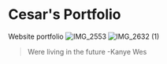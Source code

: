 # Cesar's Portfolio
Website portfolio
![IMG_2553](https://user-images.githubusercontent.com/36453815/131755463-0cd61e63-e505-459a-a1ef-d479f44d96d4.PNG)
![IMG_2632 (1)](https://user-images.githubusercontent.com/36453815/131755469-cbc594e6-8cbe-4829-b7f5-96c16f4d97de.PNG)
> Were living in the future -Kanye Wes
